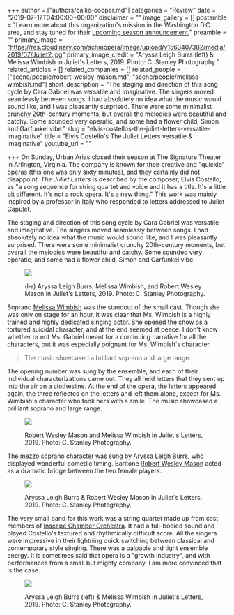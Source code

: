 +++
author = ["authors/callie-cooper.md"]
categories = "Review"
date = "2019-07-17T04:00:00+00:00"
disclaimer = ""
image_gallery = []
postamble = "Learn more about this organization's mission in the Washington D.C. area, and stay tuned for their [upcoming season announcement.](http://www.urbanarias.org/)"
preamble = ""
primary_image = "https://res.cloudinary.com/schmopera/image/upload/v1563407382/media/2019/07/Juliet2.jpg"
primary_image_credit = "Aryssa Leigh Burrs (left) & Melissa Wimbish in Juliet's Letters, 2019. Photo: C. Stanley Photography."
related_articles = []
related_companies = []
related_people = ["scene/people/robert-wesley-mason.md", "scene/people/melissa-wimbish.md"]
short_description = "The staging and direction of this song cycle by Cara Gabriel was versatile and imaginative. The singers moved seamlessly between songs. I had absolutely no idea what the music would sound like, and I was pleasantly surprised. There were some minimalist crunchy 20th-century moments, but overall the melodies were beautiful and catchy. Some sounded very operatic, and some had a flower child, Simon and Garfunkel vibe."
slug = "elvis-costellos-the-juliet-letters-versatile-imaginative"
title = "Elvis Costello's The Juliet Letters versatile & imaginative"
youtube_url = ""

+++
On Sunday, Urban Arias closed their season at The Signature Theater in Arlington, Virginia. The company is known for their creative and "quickie" operas (this one was only sixty minutes), and they certainly did not disappoint. _The Juliet Letters_ is described by the composer, Elvis Costello, as "a song sequence for string quartet and voice and it has a title. It's a little bit different. It's not a rock opera. It's a new thing." This work was mainly inspired by a professor in Italy who responded to letters addressed to Juliet Capulet.

The staging and direction of this song cycle by Cara Gabriel was versatile and imaginative. The singers moved seamlessly between songs. I had absolutely no idea what the music would sound like, and I was pleasantly surprised. There were some minimalist crunchy 20th-century moments, but overall the melodies were beautiful and catchy. Some sounded very operatic, and some had a flower child, Simon and Garfunkel vibe.

<figure data-type="image">

![](https://res.cloudinary.com/schmopera/image/upload/v1563407511/media/2019/07/Juliet1.jpg)

<figcaption>(l-r) Aryssa Leigh Burrs, Melissa Wimbish, and Robert Wesley Mason in Juliet's Letters, 2019. Photo: C. Stanley Photography.</figcaption>

</figure>

Soprano [Melissa Wimbish](/scene/people/melissa-wimbish/) was the standout of the small cast. Though she was only on stage for an hour, it was clear that Ms. Wimbish is a highly trained and highly dedicated singing actor. She opened the show as a tortured suicidal character, and at the end seemed at peace. I don't know whether or not Ms. Gabriel meant for a continuing narrative for all the characters, but it was especially poignant for Ms. Wimbish's character.

> The music showcased a brilliant soprano and large range.

The opening number was sung by the ensemble, and each of their individual characterizations came out. They all held letters that they sent up into the air on a clothesline. At the end of the opera, the letters appeared again, the three reflected on the letters and left them alone, except for Ms. Wimbish's character who took hers with a smile. The music showcased a brilliant soprano and large range.

<figure data-type="image">

![](https://res.cloudinary.com/schmopera/image/upload/v1563407522/media/2019/07/Juliet3.jpg)

<figcaption>Robert Wesley Mason and Melissa Wimbish in Juliet's Letters, 2019. Photo: C. Stanley Photography.</figcaption>

</figure>

The mezzo soprano character was sung by Aryssa Leigh Burrs, who displayed wonderful comedic timing. Baritone [Robert Wesley Mason](/scene/people/robert-wesley-mason/) acted as a dramatic bridge between the two female players.

<figure data-type="image">

![](https://res.cloudinary.com/schmopera/image/upload/v1563407534/media/2019/07/Juliet5.jpg)

<figcaption>Aryssa Leigh Burrs & Robert Wesley Mason in Juliet's Letters, 2019. Photo: C. Stanley Photography.</figcaption>

</figure>

The very small band for this work was a string quartet made up from cast members of [Inscape Chamber Orchestra](https://www.inscape.org/). It had a full-bodied sound and played Costello's textured and rhythmically difficult score. All the singers were impressive in their lightning quick switching between classical and contemporary style singing. There was a palpable and tight ensemble energy. It is sometimes said that opera is a "growth industry", and with performances from a small but mighty company, I am more convinced that is the case.

<figure data-type="image">

![](https://res.cloudinary.com/schmopera/image/upload/v1563407544/media/2019/07/Juliet6.jpg)

<figcaption>Aryssa Leigh Burrs (left) & Melissa Wimbish in Juliet's Letters, 2019. Photo: C. Stanley Photography.</figcaption>

</figure>